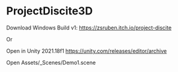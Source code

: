 # ProjectDiscite3D
Download Windows Build v1:
https://zsruben.itch.io/project-discite

Or

Open in Unity 2021.18f1
https://unity.com/releases/editor/archive

Open Assets/_Scenes/Demo1.scene
